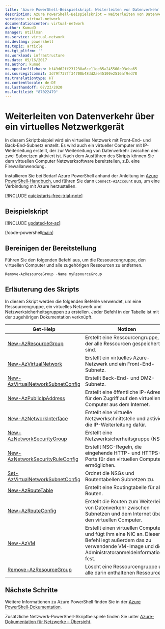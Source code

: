 ```yaml
---
title: 'Azure PowerShell-Beispielskript: Weiterleiten von Datenverkehr über eine virtuelle Netzwerkappliance'
description: Azure PowerShell-Beispielskript – Weiterleiten von Datenverkehr über ein virtuelles Firewall-Netzwerkgerät.
services: virtual-network
documentationcenter: virtual-network
author: KumudD
manager: mtillman
ms.service: virtual-network
ms.devlang: powershell
ms.topic: article
ms.tgt_pltfrm: ''
ms.workload: infrastructure
ms.date: 05/16/2017
ms.author: kumud
ms.openlocfilehash: bf49d62ff231238a6ce11ee85a245560c93eba65
ms.sourcegitcommit: 3d79f737ff34708b48dd2ae45100e2516af9ed78
ms.translationtype: HT
ms.contentlocale: de-DE
ms.lasthandoff: 07/23/2020
ms.locfileid: "87022479"
---
```

# <a name="route-traffic-through-a-network-virtual-appliance"></a>Weiterleiten von Datenverkehr über ein virtuelles Netzwerkgerät

In diesem Skriptbeispiel wird ein virtuelles Netzwerk mit Front-End- und Back-End-Subnetz erstellt. Es wird auch ein virtueller Computer mit IP-Weiterleitung erstellt, der zur Weiterleitung von Datenverkehr zwischen den zwei Subnetzen aktiviert ist. Nach dem Ausführen des Skripts können Sie dem virtuellen Computer Netzwerksoftware bereitstellen, z.B. eine Firewallanwendung.

Installieren Sie bei Bedarf Azure PowerShell anhand der Anleitung im [Azure PowerShell-Handbuch](https://docs.microsoft.com/powershell/azure/), und führen Sie dann `Connect-AzAccount` aus, um eine Verbindung mit Azure herzustellen.

[!INCLUDE [quickstarts-free-trial-note](../../../includes/quickstarts-free-trial-note.md)]

## <a name="sample-script"></a>Beispielskript

[!INCLUDE [updated-for-az](../../../includes/updated-for-az.md)]

[!code-powershell[main](../../../powershell_scripts/virtual-network/route-traffic-through-nva/route-traffic-through-nva.ps1 "Route traffic through a network virtual appliance")]

## <a name="clean-up-deployment"></a>Bereinigen der Bereitstellung 

Führen Sie den folgenden Befehl aus, um die Ressourcengruppe, den virtuellen Computer und alle zugehörigen Ressourcen zu entfernen.

```powershell
Remove-AzResourceGroup -Name myResourceGroup
```
## <a name="script-explanation"></a>Erläuterung des Skripts

In diesem Skript werden die folgenden Befehle verwendet, um eine Ressourcengruppe, ein virtuelles Netzwerk und Netzwerksicherheitsgruppen zu erstellen. Jeder Befehl in der Tabelle ist mit der zugehörigen Dokumentation verknüpft.

| Get-Help | Notizen |
|---|---|
| [New-AzResourceGroup](/powershell/module/az.resources/new-azresourcegroup)  | Erstellt eine Ressourcengruppe, in der alle Ressourcen gespeichert sind. |
| [New-AzVirtualNetwork](/powershell/module/az.network/new-azvirtualnetwork) | Erstellt ein virtuelles Azure-Netzwerk und ein Front-End-Subnetz. |
| [New-AzVirtualNetworkSubnetConfig](/powershell/module/az.network/new-azvirtualnetworksubnetconfig) | Erstellt Back-End- und DMZ-Subnetz. |
| [New-AzPublicIpAddress](/powershell/module/az.network/new-azpublicipaddress) | Erstellt eine öffentliche IP-Adresse für den Zugriff auf den virtuellen Computer aus dem Internet. |
| [New-AzNetworkInterface](/powershell/module/az.network/new-aznetworkinterface) | Erstellt eine virtuelle Netzwerkschnittstelle und aktiviert die IP-Weiterleitung dafür. |
| [New-AzNetworkSecurityGroup](/powershell/module/az.network/new-aznetworksecuritygroup) | Erstellt eine Netzwerksicherheitsgruppe (NSG). |
| [New-AzNetworkSecurityRuleConfig](/powershell/module/az.network/new-aznetworksecurityruleconfig) | Erstellt NSG-Regeln, die eingehende HTTP- und HTTPS-Ports für den virtuellen Computer ermöglichen. |
| [Set-AzVirtualNetworkSubnetConfig](/powershell/module/az.network/set-azvirtualnetworksubnetconfig)| Ordnet die NSGs und Routentabellen Subnetzen zu. |
| [New-AzRouteTable](/powershell/module/az.network/new-azroutetable)| Erstellt eine Routingtabelle für alle Routen. |
| [New-AzRouteConfig](/powershell/module/az.network/new-azrouteconfig)| Erstellt die Routen zum Weiterleiten von Datenverkehr zwischen Subnetzen und dem Internet über den virtuellen Computer. |
| [New-AzVM](/powershell/module/az.compute/new-azvm) | Erstellt einen virtuellen Computer und fügt ihm eine NIC an. Dieser Befehl legt außerdem das zu verwendende VM-Image und die Administratoranmeldeinformationen fest. |
| [Remove-AzResourceGroup](/powershell/module/az.resources/remove-azresourcegroup)  | Löscht eine Ressourcengruppe und alle darin enthaltenen Ressourcen. |

## <a name="next-steps"></a>Nächste Schritte

Weitere Informationen zu Azure PowerShell finden Sie in der [Azure PowerShell-Dokumentation](https://docs.microsoft.com/powershell/azure/).

Zusätzliche Netzwerk-PowerShell-Skriptbeispiele finden Sie unter [Azure-Dokumentation für Netzwerke – Übersicht](../powershell-samples.md?toc=%2fazure%2fnetworking%2ftoc.json).
